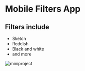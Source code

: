 # Mobile Filters App

Filters include
-------------------
- Sketch
- Reddish
- Black and white
- and more

![miniproject](https://github.com/DASHANANT/OpenCV_LAB/blob/main/Mini%20project/minproject.jpg)
